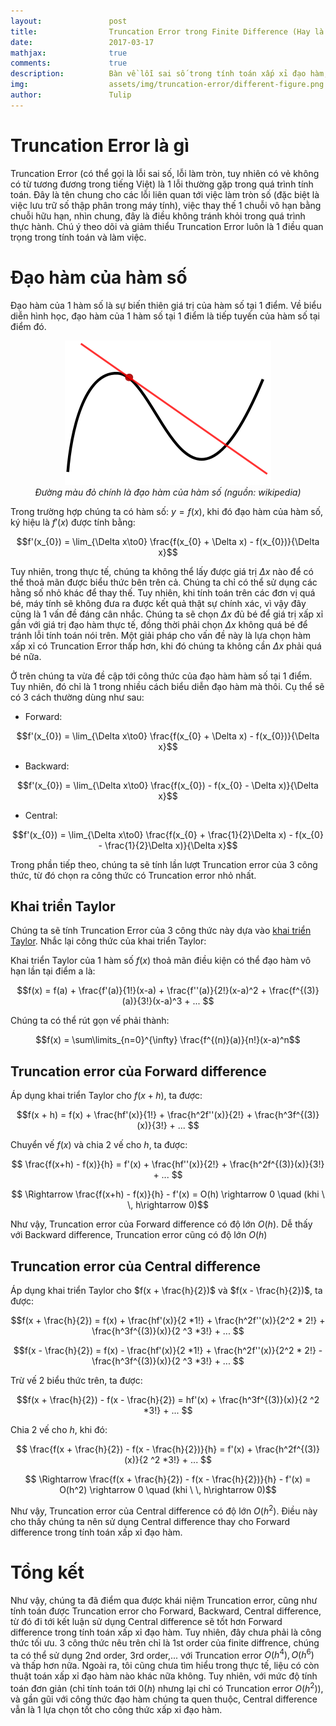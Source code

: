 ```yaml
---
layout:               post
title:                Truncation Error trong Finite Difference (Hay là lỗi sai số trong tính toán xấp xỉ đạo hàm)
date:                 2017-03-17
mathjax:              true
comments:             true
description:          Bàn về lỗi sai số trong tính toán xấp xỉ đạo hàm, từ đó đưa ra cách tính xấp xỉ đạo hàm với độ lệch nhỏ trong điều kiện tính toán không quá lớn.
img:                  assets/img/truncation-error/different-figure.png
author:               Tulip
---
```



# Truncation Error là gì

Truncation Error (có thể gọi là lỗi sai số, lỗi làm tròn, tuy nhiên có vẻ không có từ tương đương trong tiếng Việt) là 1 lỗi thường gặp trong quá trình tính toán. Đây là tên chung cho các lỗi liên quan tới việc làm tròn số (đặc biệt là việc lưu trữ số thập phân trong máy tính), việc thay thế 1 chuỗi vô hạn bằng chuỗi hữu hạn, nhìn chung, đây là điều không tránh khỏi trong quá trình thực hành. Chú ý theo dõi và giảm thiểu Truncation Error luôn là 1 điều quan trọng trong tính toán và làm việc.

# Đạo hàm của hàm số

Đạo hàm của 1 hàm số là sự biến thiên giá trị của hàm số tại 1 điểm. Về biểu diễn hình học, đạo hàm của 1 hàm số tại 1 điểm là tiếp tuyến của hàm số tại điểm đó.

<p align="center">
  <img src="../assets/img/truncation-error/different-figure.png"><br>
  <i>Đường màu đỏ chính là đạo hàm của hàm số (nguồn: wikipedia)</i>
</p>

Trong trường hợp chúng ta có hàm số: $y = f(x)$, khi đó đạo hàm của hàm số, ký hiệu là $f'(x)$ được tính bằng:

$$f'(x_{0}) = \lim_{\Delta x\to0} \frac{f(x_{0} + \Delta x) - f(x_{0})}{\Delta x}$$

Tuy nhiên, trong thực tế, chúng ta không thể lấy được giá trị $\Delta x$ nào để có thể thoả mãn được biểu thức bên trên cả. Chúng ta chỉ có thể sử dụng các hằng số nhỏ khác để thay thế. Tuy nhiên, khi tính toán trên các đơn vị quá bé, máy tính sẽ không đưa ra được kết quả thật sự chính xác, vì vậy đây cũng là 1 vấn đề đáng cân nhắc. Chúng ta sẽ chọn $\Delta x$ đủ bé để giá trị xấp xỉ gần với giá trị đạo hàm thực tế, đồng thời phải chọn $\Delta x$ không quá bé để tránh lỗi tính toán nói trên. Một giải pháp cho vấn đề này là lựa chọn hàm xấp xỉ có Truncation Error thấp hơn, khi đó chúng ta không cần $\Delta x$ phải quá bé nữa.

Ở trên chúng ta vừa đề cập tới công thức của đạo hàm hàm số tại 1 điểm. Tuy nhiên, đó chỉ là 1 trong nhiều cách biểu diễn đạo hàm mà thôi. Cụ thể sẽ có 3 cách thường dùng như sau:

* Forward: 

$$f'(x_{0}) = \lim_{\Delta x\to0} \frac{f(x_{0} + \Delta x) - f(x_{0})}{\Delta x}$$

* Backward: 

$$f'(x_{0}) = \lim_{\Delta x\to0} \frac{f(x_{0}) - f(x_{0} - \Delta x)}{\Delta x}$$

* Central: 

$$f'(x_{0}) = \lim_{\Delta x\to0} \frac{f(x_{0} + \frac{1}{2}\Delta x) - f(x_{0} - \frac{1}{2}\Delta x)}{\Delta x}$$


Trong phần tiếp theo, chúng ta sẽ tính lần lượt Truncation error của 3 công thức, từ đó chọn ra công thức có Truncation error nhỏ nhất.

## Khai triển Taylor

Chúng ta sẽ tính Truncation Error của 3 công thức này dựa vào [khai triển Taylor](https://en.wikipedia.org/wiki/Taylor_series). Nhắc lại công thức của khai triển Taylor:

Khai triển Taylor của 1 hàm số $f(x)$ thoả mãn điều kiện có thể đạo hàm vô hạn lần tại điểm a là:

$$f(x) = f(a) + \frac{f'(a)}{1!}(x-a) + \frac{f''(a)}{2!}(x-a)^2 + \frac{f^{(3)}(a)}{3!}(x-a)^3 + ... $$

Chúng ta có thể rút gọn vế phải thành:

$$f(x) = \sum\limits_{n=0}^{\infty} \frac{f^{(n)}(a)}{n!}(x-a)^n$$

## Truncation error của Forward difference

Áp dụng khai triển Taylor cho $f(x + h)$, ta được:

$$f(x + h) = f(x) + \frac{hf'(x)}{1!} + \frac{h^2f''(x)}{2!} + \frac{h^3f^{(3)}(x)}{3!} + ... $$

Chuyển vế $f(x)$ và chia 2 vế cho $h$, ta được:

$$ \frac{f(x+h) - f(x)}{h} = f'(x) + \frac{hf''(x)}{2!} + \frac{h^2f^{(3)}(x)}{3!} + ... $$

$$ \Rightarrow \frac{f(x+h) - f(x)}{h} - f'(x) = O(h) \rightarrow 0 \quad (khi \ \,	h\rightarrow 0)$$

Như vậy, Truncation error của Forward difference có độ lớn $O(h)$. Dễ thấy với Backward difference, Truncation error cũng có độ lớn $O(h)$

## Truncation error của Central difference

Áp dụng khai triển Taylor cho $f(x + \frac{h}{2})$ và $f(x - \frac{h}{2})$, ta được:

$$f(x + \frac{h}{2}) = f(x) + \frac{hf'(x)}{2 *1!} + \frac{h^2f''(x)}{2^2 * 2!} + \frac{h^3f^{(3)}(x)}{2 ^3 *3!} + ... $$

$$f(x - \frac{h}{2}) = f(x) - \frac{hf'(x)}{2 *1!} + \frac{h^2f''(x)}{2^2 * 2!} - \frac{h^3f^{(3)}(x)}{2 ^3 *3!} + ... $$

Trừ vế 2 biểu thức trên, ta được:

$$f(x + \frac{h}{2}) - f(x - \frac{h}{2}) = hf'(x) + \frac{h^3f^{(3)}(x)}{2 ^2 *3!} + ... $$

Chia 2 vế cho $h$, khi đó:

$$ \frac{f(x + \frac{h}{2}) - f(x - \frac{h}{2})}{h} = f'(x) + \frac{h^2f^{(3)}(x)}{2 ^2 *3!} + ... $$

$$ \Rightarrow \frac{f(x + \frac{h}{2}) - f(x - \frac{h}{2})}{h} - f'(x) = O(h^2) \rightarrow 0 \quad (khi \ \,	h\rightarrow 0)$$


Như vậy, Truncation error của Central difference có độ lớn $O(h^2)$. Điều này cho thấy chúng ta nên sử dụng Central difference thay cho Forward difference trong tính toán xấp xỉ đạo hàm.

# Tổng kết

Như vậy, chúng ta đã điểm qua được khái niệm Truncation error, cũng như tính toán được Truncation error cho Forward, Backward, Central difference, từ đó đi tới kết luận sử dụng Central difference sẽ tốt hơn Forward difference trong tính toán xấp xỉ đạo hàm. Tuy nhiên, đây chưa phải là công thức tối ưu. 3 công thức nêu trên chỉ là 1st order của finite diffrence, chúng ta có thể sử dụng 2nd order, 3rd order,... với Truncation error $O(h^4), O(h^6)$ và thấp hơn nữa. Ngoài ra, tôi cũng chưa tìm hiểu trong thực tế, liệu có còn thuật toán xấp xỉ đạo hàm nào khác nữa không. Tuy nhiên, với mức độ tính toán đơn giản (chỉ tính toán tới $0(h)$ nhưng lại chỉ có Truncation error $O(h^2)$), và gần gũi với công thức đạo hàm chúng ta quen thuộc, Central difference vẫn là 1 lựa chọn tốt cho công thức xấp xỉ đạo hàm.